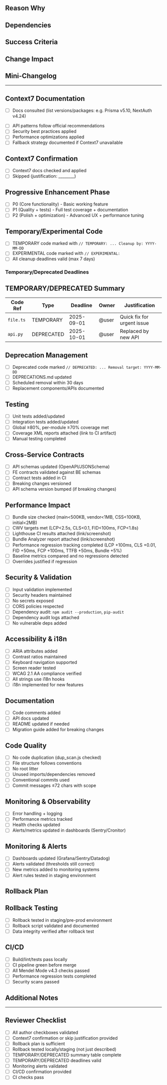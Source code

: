 ## Reason Why
<!-- Why is this change needed? What problem does it solve? -->

## Dependencies
<!-- What other changes/systems does this depend on? -->

## Success Criteria
<!-- How will we know this is successful? What metrics/behaviors define success? -->

## Change Impact
<!-- What systems/features will this affect? Any breaking changes? -->

## Mini-Changelog
<!-- Brief summary of changes in CHANGELOG.md style -->
<!-- Example: -->
<!-- - feat(auth): add OAuth integration -->
<!-- - fix(ui): correct button alignment in navbar -->
<!-- - docs(api): update endpoint documentation -->

---

## Context7 Documentation
- [ ] Docs consulted (list versions/packages: e.g. Prisma v5.10, NextAuth v4.24)
<!-- List specific docs consulted (e.g. Prisma v5.10 API docs, NextAuth v4.24 release notes) -->
- [ ] API patterns follow official recommendations
- [ ] Security best practices applied
- [ ] Performance optimizations applied
- [ ] Fallback strategy documented if Context7 unavailable

## Context7 Confirmation
- [ ] Context7 docs checked and applied
- [ ] Skipped (justification: ________)
<!-- Required for hotfixes or when Context7 unavailable -->

## Progressive Enhancement Phase
- [ ] P0 (Core functionality) - Basic working feature
- [ ] P1 (Quality + tests) - Full test coverage + documentation
- [ ] P2 (Polish + optimization) - Advanced UX + performance tuning

## Temporary/Experimental Code
- [ ] TEMPORARY code marked with `// TEMPORARY: ... Cleanup by: YYYY-MM-DD`
- [ ] EXPERIMENTAL code marked with `// EXPERIMENTAL:`
- [ ] All cleanup deadlines valid (max 7 days)

### Temporary/Deprecated Deadlines
<!-- List all TEMPORARY/DEPRECATED items introduced/updated with ISO dates -->

## TEMPORARY/DEPRECATED Summary
<!-- Required table for tracking - prevents missed cleanup -->
| Code Ref | Type        | Deadline    | Owner | Justification |
|----------|-------------|-------------|-------|---------------|
| `file.ts` | TEMPORARY   | 2025-09-01  | @user | Quick fix for urgent issue |
| `api.py`  | DEPRECATED  | 2025-10-01  | @user | Replaced by new API |

## Deprecation Management
- [ ] Deprecated code marked `// DEPRECATED: ... Removal target: YYYY-MM-DD`
- [ ] DEPRECATIONS.md updated
- [ ] Scheduled removal within 30 days
- [ ] Replacement components/APIs documented

## Testing
- [ ] Unit tests added/updated
- [ ] Integration tests added/updated
- [ ] Global ≥80%, per-module ≥70% coverage met
- [ ] Coverage XML reports attached (link to CI artifact)
- [ ] Manual testing completed

## Cross-Service Contracts
- [ ] API schemas updated (OpenAPI/JSONSchema)
- [ ] FE contracts validated against BE schemas
- [ ] Contract tests added in CI
- [ ] Breaking changes versioned
- [ ] API schema version bumped (if breaking changes)

## Performance Impact
- [ ] Bundle size checked (main<500KB, vendor<1MB, CSS<100KB, initial<2MB)
- [ ] CWV targets met (LCP<2.5s, CLS<0.1, FID<100ms, FCP<1.8s)
- [ ] Lighthouse CI results attached (link/screenshot)
- [ ] Bundle Analyzer report attached (link/screenshot)
- [ ] Performance regression tracking completed (LCP +100ms, CLS +0.01, FID +50ms, FCP +100ms, TTFB +50ms, Bundle +5%)
- [ ] Baseline metrics compared and no regressions detected
- [ ] Overrides justified if regression

## Security & Validation
- [ ] Input validation implemented
- [ ] Security headers maintained
- [ ] No secrets exposed
- [ ] CORS policies respected
- [ ] Dependency audit: `npm audit --production`, `pip-audit`
- [ ] Dependency audit logs attached
- [ ] No vulnerable deps added

## Accessibility & i18n
- [ ] ARIA attributes added
- [ ] Contrast ratios maintained
- [ ] Keyboard navigation supported
- [ ] Screen reader tested
- [ ] WCAG 2.1 AA compliance verified
- [ ] All strings use i18n hooks
- [ ] i18n implemented for new features

## Documentation
- [ ] Code comments added
- [ ] API docs updated
- [ ] README updated if needed
- [ ] Migration guide added for breaking changes

## Code Quality
- [ ] No code duplication (dup_scan.js checked)
- [ ] File structure follows conventions
- [ ] No root litter
- [ ] Unused imports/dependencies removed
- [ ] Conventional commits used
- [ ] Commit messages ≤72 chars with scope

## Monitoring & Observability
- [ ] Error handling + logging
- [ ] Performance metrics tracked
- [ ] Health checks updated
- [ ] Alerts/metrics updated in dashboards (Sentry/Cronitor)

## Monitoring & Alerts
- [ ] Dashboards updated (Grafana/Sentry/Datadog)
- [ ] Alerts validated (thresholds still correct)
- [ ] New metrics added to monitoring systems
- [ ] Alert rules tested in staging environment

## Rollback Plan
<!-- How to rollback safely -->

## Rollback Testing
- [ ] Rollback tested in staging/pre-prod environment
- [ ] Rollback script validated and documented
- [ ] Data integrity verified after rollback test

## CI/CD
- [ ] Build/lint/tests pass locally
- [ ] CI pipeline green before merge
- [ ] All Mendel Mode v4.3 checks passed
- [ ] Performance regression tests completed
- [ ] Security scans passed

## Additional Notes
<!-- Anything else reviewers should know -->

---

## Reviewer Checklist
- [ ] All author checkboxes validated
- [ ] Context7 confirmation or skip justification provided
- [ ] Rollback plan is sufficient
- [ ] Rollback tested locally/staging (not just described)
- [ ] TEMPORARY/DEPRECATED summary table complete
- [ ] TEMPORARY/DEPRECATED deadlines valid
- [ ] Monitoring alerts validated
- [ ] CI/CD confirmation provided
- [ ] CI checks pass
